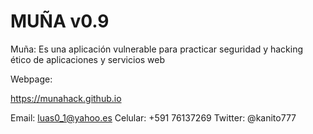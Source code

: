 # MUÑA v0.9
Muña: Es una aplicación vulnerable para practicar seguridad y hacking ético de aplicaciones y servicios web 

Webpage:

https://munahack.github.io

Email:
luas0_1@yahoo.es
Celular:
+591 76137269
Twitter:
@kanito777
